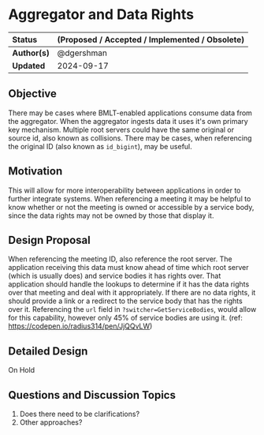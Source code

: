 # Aggregator and Data Rights

| Status        | (Proposed / Accepted / Implemented / Obsolete)       |
:-------------- |:---------------------------------------------------- |
| **Author(s)** | @dgershman  |
| **Updated**   | 2024-09-17                                        |

## Objective

There may be cases where BMLT-enabled applications consume data from the aggregator.  When the aggregator ingests data it uses it's own primary key mechanism.  Multiple root servers could have the same original or source id, also known as collisions.  There may be cases, when referencing the original ID (also known as `id_bigint`), may be useful.  

## Motivation

This will allow for more interoperability between applications in order to further integrate systems.  When referencing a meeting it may be helpful to know whether or not the meeting is owned or accessible by a service body, since the data rights may not be owned by those that display it.  

## Design Proposal

When referencing the meeting ID, also reference the root server.  The application receiving this data must know ahead of time which root server (which is usually does) and service bodies it has rights over.  That application should handle the lookups to determine if it has the data rights over that meeting and deal with it appropriately.  If there are no data rights, it should provide a link or a redirect to the service body that has the rights over it.  Referencing the `url` field in `?switcher=GetServiceBodies`, would allow for this capability, however only 45% of service bodies are using it.  (ref: https://codepen.io/radius314/pen/JjQQvLW)

## Detailed Design

On Hold

## Questions and Discussion Topics

1. Does there need to be clarifications?
2. Other approaches?